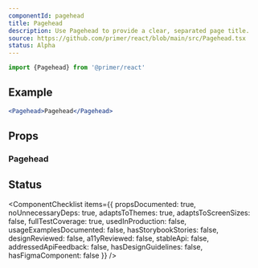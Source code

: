 ```yaml
---
componentId: pagehead
title: Pagehead
description: Use Pagehead to provide a clear, separated page title.
source: https://github.com/primer/react/blob/main/src/Pagehead.tsx
status: Alpha
---
```


```js
import {Pagehead} from '@primer/react'
```

## Example

```jsx live
<Pagehead>Pagehead</Pagehead>
```

## Props

### Pagehead

<PropsTable>
  <PropsTableRow
    name="as"
    defaultValue="Link"
    type="string"
    description="Sets the underlying HTML tag for the component"
  />
  <PropsTableSxRow />
</PropsTable>

## Status

<ComponentChecklist
items={{
    propsDocumented: true,
    noUnnecessaryDeps: true,
    adaptsToThemes: true,
    adaptsToScreenSizes: false,
    fullTestCoverage: true,
    usedInProduction: false,
    usageExamplesDocumented: false,
    hasStorybookStories: false,
    designReviewed: false,
    a11yReviewed: false,
    stableApi: false,
    addressedApiFeedback: false,
    hasDesignGuidelines: false,
    hasFigmaComponent: false
  }}
/>
